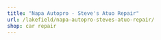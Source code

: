 ```yaml
---
title: "Napa Autopro - Steve's Atuo Repair"
url: /lakefield/napa-autopro-steves-atuo-repair/
shop: car repair
---
```

